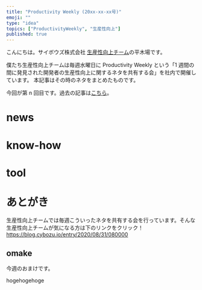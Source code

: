 ```yaml
---
title: "Productivity Weekly (20xx-xx-xx号)"
emoji: ""
type: "idea"
topics: ["ProductivityWeekly", "生産性向上"]
published: true
---
```


こんにちは。サイボウズ株式会社 [生産性向上チーム](https://blog.cybozu.io/entry/2020/08/31/080000)の平木場です。

僕たち生産性向上チームは毎週水曜日に Productivity Weekly という「1 週間の間に発見された開発者の生産性向上に関するネタを共有する会」を社内で開催しています。
本記事はその時のネタをまとめたものです。

今回が第 n 回目です。過去の記事は[こちら](https://zenn.dev/topics/productivityweekly)。

# news

# know-how

# tool

# あとがき


生産性向上チームでは毎週こういったネタを共有する会を行っています。そんな生産性向上チームが気になる方は下のリンクをクリック！
https://blog.cybozu.io/entry/2020/08/31/080000

## omake
今週のおまけです。

hogehogehoge

